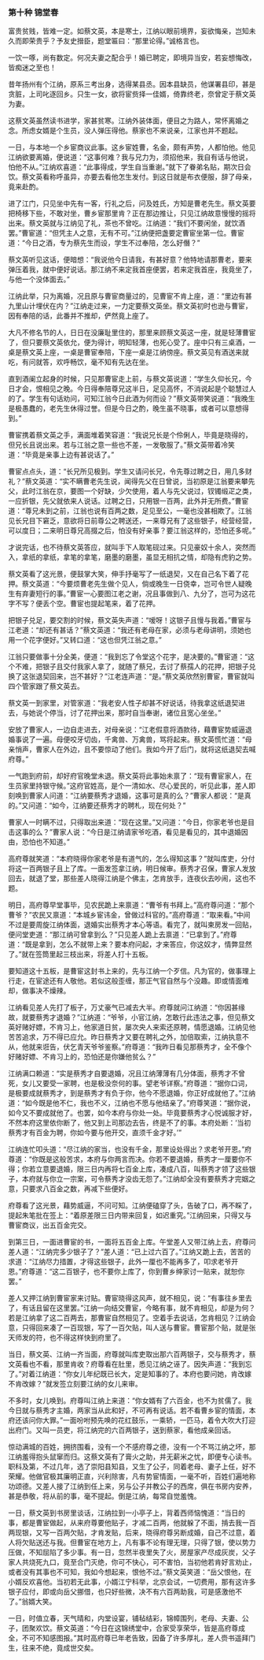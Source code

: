 <script type="text/javascript">
    var head = document.getElementsByTagName('head')[0];
    cssURL = '/public/article_1.css';
    linkTag = document.createElement('link');
    linkTag.href = cssURL;
    linkTag.setAttribute('type','text/css');
    linkTag.setAttribute('rel','stylesheet');
    head.appendChild(linkTag);
</script>
### 第十种 锦堂春

富贵贫贱，皆难一定。如蔡文英，本是寒士，江纳以眼前境界，妄欲悔亲，岂知未久而即荣贵乎？予友史搢臣，题堂匾曰：“那里论得。”诚格言也。

一饮一啄，尚有数定。何况夫妻之配合乎！婚已聘定，即境异当安，若妄想悔改，皆痴迷之至也！

昔年扬州有个江纳，原系三考出身，选得某县丞。因本县缺员，他谋署县印，甚是贪脏，上司叱逐回乡。只生一女，欲将宦赀择一佳婿，倚靠终老，奈曾定于蔡文英为妻。

这蔡文英虽然读书进学，家甚贫寒。江纳外装体面，便目之为路人，常怀离婚之念。所虑女婿是个生员，没人弹压得他。蔡家也不来说亲，江家也并不题起。

一日，与本地一个乡宦商议此事。这乡宦姓曹，名金，颇有声势，人都怕他。他见江纳欲要离婚，便说道：“这事何难？我与兄力为，须招他来，我自有话与他说，怕他不从。”江纳欢喜道：“此事得成，学生自当重谢。”就下了眷弟名贴，期次日会饮。蔡文英看称呼虽异，亦要去看他怎生发付。到这日就是布衣便服，辞了母亲，竟来赴酌。

进了江门，只见坐中先有一客，行礼之后，问及姓氏，方知是曹老先生。蔡文英要把椅移下些，不敢对坐，曹乡宦那里肯？正在那边推让，只见江纳故意慢慢的摇将出来。蔡文英就与江纳见了礼，茶也不曾吃。江纳道：“我们不要闲坐，就饮酒罢。”曹宦道：“但凭主人之意，无有不可。”江纳便把盏要定曹宦坐第一位。曹宦道：“今日之酒，专为蔡先生而设，学生不过奉陪，怎么好僭？”

蔡文英听见这话，便暗想：“我说他今日请我，有甚好意？他特地请那曹老，要来弹压着我，就中便好说话。那江纳不来定我首座便罢，若来定我首座，我竟坐了，与他一个没体面去。”

江纳此举，只为离婚，况且原与曹宦商量过的，见曹宦不肯上座，道：“里边有甚九里山计埋伏在内？”江纳走过来，一力定要蔡文英坐。蔡文英初时也逊与曹宦，因有奉陪的话，此番并不推却，俨然竟上座了。

大凡不修名节的人，日日在没廉耻里住的，那里来顾蔡文英这一座，就是轻薄曹宦了，但只要蔡文英依允，便为得计，明知轻薄，也死心受了。座中只有三桌酒，一桌是蔡文英上座，一桌是曹宦奉陪，下座一桌是江纳傍座。蔡文英见有酒送来就吃，有问就答，欢呼畅饮，毫不知有先达在坐。

直到酒阑立起身的时候，只见那曹宦走上前，与蔡文英说道：“学生久仰长兄，今日才会，恨相见之晚。今日得奉陪尊兄这半日，足见高怀，不消说起是个聪慧过人的了。学生有句话劝问，可知江翁今日此酒为何而设？”蔡文英带笑说道：“我晚生是极愚蠢的，老先生休得过誉。但是今日之酌，晚生虽不晓事，或者可以意想得到。”

曹宦携着蔡文英之手，满面堆着笑容道：“我说兄长是个伶俐人，毕竟是晓得的，但兄长且说出来。若与江翁之意一些也不差，一发敬服了。”蔡文英带着冷笑道：“毕竟是亲事上边有甚说话了。”

曹宦点点头，道：“长兄所见极到。学生又请问长兄，令先尊过聘之日，用几多财礼？”蔡文英道：“实不瞒曹老先生说，闻得先父在日曾说，当初原是江翁要来攀先父，此时江翁在京，要图一个好缺，少欠使用，着人与先父说过，钗镯缎疋之类，一应折银，先父就依来人说话。过聘之日，只用银一百两，此外并无所费。”曹宦道：“尊兄未到之前，江翁也说有百两之数，足见至公，一毫也没甚相欺了。江翁见长兄目下窘乏，意欲将日前尊公之聘送还，一来尊兄有了这些银子，经营经营，可以度日；二来明日尊兄高掇之后，怕没有好亲事？要江翁这样的，恐怕还多呢。”

才说完话，也不待蔡文英答应，就叫手下人取笔砚过来。只见豪奴十余人，突然而入，拿纸的拿纸，拿笔的拿笔，磨墨的磨墨，虽显无相抗之情，却隐有虎豹之势。

蔡文英看了这光景，便鼓掌大笑，伸手抒毫写了一纸退契，又在自己名下着了花押。蔡文英道：“今要烦曹老先生做个见人，倘或晚生一日侥幸，岂可令世人疑晚生有弃妻短行的事。”曹宦一心要图江老之谢，况且事做到八、九分了，岂可为这花字不写？便丢个空。曹宦也提起笔来，着了花押。

把银子兑足，要交割的时候，蔡文英失声道：“嗳呀！这银子且慢与我着。”曹宦与江老道：“却还有甚话？”蔡文英道：“我还有老母在家，必须与老母讲明，须她也用一个花字便好。”又转口道：“这也但凭江翁之意。”

江翁只要做事十分全美，便道：“我到忘了令堂这个花字，是决要的。”曹宦道：“这个不难，把银子且交付我家人拿了，就随了蔡兄，去讨了蔡孺人的花押，把银子兑换了这张退契回来，岂不甚好？”江老连声道：“是。”蔡文英欣然别曹宦，曹宦就叫四个管家跟了蔡文英去。

蔡文英一到家里，对管家道：“我老安人性子却甚不好说话，待我拿这纸退契进去，与她说个停当，讨了花押出来，那时自当奉谢，诸位且宽心坐坐。”

安放了曹家人，一边自走进去，对母亲说：“江老假意将酒款待，藉曹宦势威逼退婚事说了一遍。母便咬牙切齿，千禽兽、万禽兽，骂将起来。蔡文英慌忙道：“母亲悄声，曹家人在外边，且不要惊动了他们。我如今开了后门，就将这纸退契去喊府尊。”

一气跑到府前，却好府官晚堂未退。蔡文英将此事始未禀了：“现有曹宦家人，在生员家里持银守候。”这府官姓高，是个一清如水、尽心爱民的，听见此事，差人即刻唤到曹家人问道：“江纳要蔡秀才退婚，这事可是真的么？”曹家人都说：“是真的。”又问道：“如今，江纳要还蔡秀才的聘札，现在何处？”

曹家人一时瞒不过，只得取出来道：“现在这里。”又问道：“今日，你家老爷也是目击这事的么？”曹家人说：“今日是江纳请家爷吃酒，看见是看见的，其中退婚因由，恐怕也不知道。”

高府尊就笑道：“本府晓得你家老爷是有道气的，怎么得知这事？”就叫库吏，分付将这一百两银子且上了库。一面发签拿江纳，明日候审。蔡秀才召保，曹家人发放回去，就退了堂，那些差人晓得江纳是个佛主，怎肯放手，连夜伙去吵闹，这也不题。

明日，高府尊早堂事毕，见农民跪上来禀道：“曹爷有书拜上。”高府尊问道：“那个曹爷？”农民又禀道：“本城乡宦讳金，曾做过科官的。”高府尊道：“取来看。”中间不过是要周旋江纳体面，退婚实出蔡秀才本心等语。看完了，就叫柬房发一回贴，便问堂吏道：“那江纳可曾拿到么？”只见差人跪上去禀道：“已拿到了。”府尊道：“既是拿到，怎么不就带上来？要本府问起，才来答应，你这奴才，情弊显然了。”就在签筒里起三枝出来，将差人打十五板。

要知道这十五板，是曹宦这封书上来的，先与江纳一个歹信。凡为官的，做事理上行走，在宦途还有人敬他。若似这般歪缠，那正气官自然与个没趣。即或情面难却，做事决不燥辣。

江纳看见差人先打了板子，万丈豪气已减去大半。府尊就问江纳道：“你因甚缘故，就要蔡秀才退婚？”江纳道：“爷爷，小官江纳，怎敢行此违法之事，但见蔡文英好赌好嫖，不肯习上，他家道日贫，屡次央人来索还原聘，情愿退婚。江纳见他苦苦追求，万不得已应允。昨日蔡秀才又要在聘礼之外，加倍取索，江纳执意不从，他就来诳告，伏乞青天爷爷鉴察。”府尊道：“我昨日看见那蔡秀才，全不像个好赌好嫖、不肯习上的，恐怕还是你嫌他贫么？”

江纳满口赖道：“实是蔡秀才自要退婚，况且江纳薄薄有几分体面，蔡秀才不曾死，女儿又要受一家聘，也是极没奈何的事。望老爷详察。”府尊道：“据你口词，是极要成就蔡秀才，到是蔡秀才有负于你，他今不愿退婚，你正好成就他了。”江纳道：“如今既是他不仁，我也不义，江纳也不愿与他结亲了。”府尊笑道：“据你说，如今又不要成就他了。也罢，如今本府与你处一处。毕竟要蔡秀才心悦诚服才好，不然本府这里依你断了，他又到上司那边去告，终是不了的事。本府处断：‘当初蔡秀才有百金为聘，你如今要与他开交，直须千金才好。’”

江纳连忙叩头道：“尽江纳的家当，也没有千金，那里设处得出？求老爷开恩。”府尊道：“你既是这般苦求，本府与你两言而决。你若不要退婚，蔡秀才一厘要你不得；你若立意要退婚，限三日内再将七百金上库，凑成八百，叫蔡秀才领了这些银子，本府就与你立一宗案，可令蔡秀才没齿无怨了。”江纳却全没有要蔡秀才完姻之意，只要求八百金之数，再减下些便好。

府尊看了这光景，藉势威逼，不问可知。江纳便磕穿了头，告破了口，再不睬了，提起朱笔批在签上：“着原差限三日内带来回复，如迟重究。”江纳回来，只得又与曹宦商议，出五百金完交。

到第三日，一面进曹宦的书，一面将五百金上库。午堂差人又带江纳上去，府尊问差人道：“江纳完多少银子了？”差人道：“已上过六百了。”江纳又跪上去，苦苦的求道：“江纳尽力措置，才得这些银子，此外一厘也不能再多了，叩求老爷开恩。”府尊道：“这二百银子，也不要你上库了，你到曹乡绅家讨一贴来，就恕你罢。”

差人又押江纳到曹宦家来讨贴。曹宦晓得这风声，就不相见，说：“有事往乡里去了，有话且留在这里罢。”江纳一向结交曹宦，今略有事，就不肯相见，却是为何？若是江纳拿了这二百两去，那曹宦自然相见了。空着手去说话，怎肯相见？江纳会意，只得回来凑了一百现银，写了一百欠贴，叫人送与曹宦。曹宦那个贴，就是张天师发的符，也不得这样快到府里了。

当日，蔡文英、江纳一齐当面，府尊就叫库吏取出那六百两银子，交与蔡秀才，蔡文英看也不看，那里肯收？府尊看在肚里，悉见江纳之诬了。因失声道：“我到忘了。”对着江纳道：“你女儿年纪既已长大，定是知事的了。本府也要问她，肯改嫁不肯改嫁？”就发签立刻要江纳的女儿来审。

不多时，女儿唤到。府尊叫江纳上来道：“你女婿有了六百金，也不为贫儒了。我今日就与蔡秀才主婚，两家当从此和好，不可再有说话。若不看曹乡宦的情面，本府还该问你大罪。”一面吩咐预先唤的花红鼓乐，一乘轿，一匹马，着令大吹大打迎出府门。又叫一员吏，将江纳完的六百两银子，送到蔡家，看他成亲回话。

惊动满城的百姓，拥挤围看，没有一个不感府尊之德，没有一个不骂江纳之坏，那江纳羞得抱头鼠窜而归。这蔡文英有了膏火之助，并无薪米之忧，即便专心读书。职科及第，不过几年，选了崇阳县知县，又生了公子，同着老母、妻子上任，好不荣耀。他做官极其廉明正直，兴利除害，凡有势宦情面，一毫不听，百姓们遍地称功颂德。又差人接了江纳到任上来，另与公子并教公子的西席，俱在书房内安养，甚是恭敬，将从前的事，毫不提起。倒是江纳，每常自觉羞愧。

一日，蔡文英到书房里谈话，江纳拉到一小亭子上，背着西师恼愧道：“当日的事，都是曹宦做起，从来府尊要他贴子，才减二百两，他就躲了不面，掯去我一百两现银，又写一百两欠贴，才肯发贴，后来，晓得府尊另断成婚，自己不过意，着人将欠贴送还与我。但曹宦在地方上，凡有事不论有理无理，只得了银，使以势力压做，不知屈陷了多少事。有一日，忽然半夜里失了火，房屋家产尽成灰炭，父子家人共烧死九口，竟至合门灭绝，你可不快心，可不害怕，当初他若肯好言劝止，或者没有其事也不可知，我如今想起来，恨他不过。”蔡文英笑道：“岳父恨他，在小婿反欢喜他。当初若无此事，小婿江宁科举，北京会试，一切费用，那有这许多银子应付，即或向岳父挪借，也只好些微，决不有六百两助我，可是感激他不了。”翁婿大笑。

一日，时值立春，天气晴和，内堂设宴，铺毡结彩，锦幛围列，老母、夫妻、公子，团聚欢饮。蔡文英道：“今日在这锦绣堂中，合家受享荣华，皆是高府尊成全，不可不知感图报。”其时高府尊已年老告致，因备了许多厚礼，差人赍书遥拜门生，往来不绝，竟成世交矣。